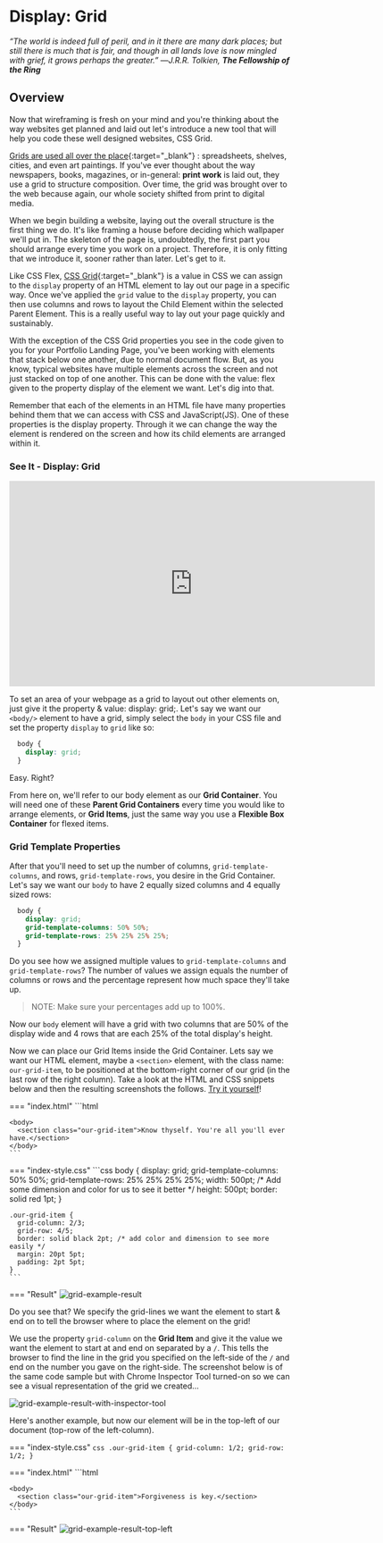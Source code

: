 # Display: Grid

*“The world is indeed full of peril, and in it there are many dark places; but still there is much that is fair, and though in all lands love is now mingled with grief, it grows perhaps the greater.” ―J.R.R. Tolkien, **The Fellowship of the Ring***

## Overview

Now that wireframing is fresh on your mind and you're thinking about the way websites get planned and laid out let's introduce a new tool that will help you code these well designed websites, CSS Grid.

[Grids are used all over the place](https://www.smashingmagazine.com/2017/12/building-better-ui-designs-layout-grids/){:target="_blank"} : spreadsheets, shelves, cities, and even art paintings. If you've ever thought about the way newspapers, books, magazines, or in-general: **print work** is laid out, they use a grid to structure composition. Over time, the grid was brought over to the web because again, our whole society shifted from print to digital media.

When we begin building a website, laying out the overall structure is the first thing we do. It's like framing a house before deciding which wallpaper we'll put in. The skeleton of the page is, undoubtedly, the first part you should arrange every time you work on a project. Therefore, it is only fitting that we introduce it, sooner rather than later. Let's get to it.

Like CSS Flex, [CSS Grid](https://gridbyexample.com/what/){:target="_blank"} is a value in CSS we can assign to the `display` property of an HTML element to lay out our page in a specific way. Once we've applied the `grid` value to the `display` property, you can then use columns and rows to layout the Child Element within the selected Parent Element. This is a really useful way to lay out your page quickly and sustainably.


With the exception of the CSS Grid properties you see in the code given to you for your Portfolio Landing Page, you've been working with elements that stack below one another, due to normal document flow. But, as you know, typical websites have multiple elements across the screen and not just stacked on top of one another. This can be done with the value: flex given to the property display of the element we want. Let's dig into that.

Remember that each of the elements in an HTML file have many properties behind them that we can access with CSS and JavaScript(JS). One of these properties is the display property. Through it we can change the way the element is rendered on the screen and how its child elements are arranged within it.

### See It - Display: Grid

<iframe src="https://player.vimeo.com/video/392757781" width="655" height="368" frameborder="0" allow="autoplay; fullscreen; picture-in-picture" allowfullscreen></iframe>

To set an area of your webpage as a grid to layout out other elements on, just give it the property & value: display: grid;. Let's say we want our `<body/>` element to have a grid, simply select the `body` in your CSS file and set the property `display` to `grid` like so:

```css
  body {
    display: grid;
  }
```

Easy. Right?

From here on, we'll refer to our body element as our **Grid Container**. You will need one of these **Parent Grid Containers** every time you would like to arrange elements, or **Grid Items**, just the same way you use a **Flexible Box Container** for flexed items.

### Grid Template Properties

After that you'll need to set up the number of columns, `grid-template-columns`, and rows, `grid-template-rows`, you desire in the Grid Container. Let's say we want our `body` to have 2 equally sized columns and 4 equally sized rows:

```css
  body {
    display: grid;
    grid-template-columns: 50% 50%;
    grid-template-rows: 25% 25% 25% 25%;
  }
```

Do you see how we assigned multiple values to `grid-template-columns` and `grid-template-rows`? The number of values we assign equals the number of columns or rows and the percentage represent how much space they'll take up.

  > NOTE: Make sure your percentages add up to 100%.

Now our `body` element will have a grid with two columns that are 50% of the display wide and 4 rows that are each 25% of the total display's height.

Now we can place our Grid Items inside the Grid Container. Lets say we want our HTML element, maybe a `<section>` element, with the class name: `our-grid-item`, to be positioned at the bottom-right corner of our grid (in the last row of the right column). Take a look at the HTML and CSS snippets below and then the resulting screenshots the follows. [Try it yourself](https://replit.com)!

=== "index.html"
    ```html
    <!-- ...more HTML code here... -->
    <link href="./index-style.css" />
    <!-- ...more HTML code here... -->

    <body>
      <section class="our-grid-item">Know thyself. You're all you'll ever have.</section>
    </body>
    ```

=== "index-style.css"
    ```css
    body {
      display: grid;
      grid-template-columns: 50% 50%;
      grid-template-rows: 25% 25% 25% 25%;
      width: 500pt; /* Add some dimension and color for us to see it better */
      height: 500pt;
      border: solid red 1pt;
    }

    .our-grid-item {
      grid-column: 2/3;
      grid-row: 4/5;
      border: solid black 2pt; /* add color and dimension to see more easily */
      margin: 20pt 5pt;
      padding: 2pt 5pt;
    }
    ```

=== "Result"
    ![grid-example-result](./../images/grid-example-result.png)

Do you see that? We specify the grid-lines we want the element to start & end on to tell the browser where to place the element on the grid!

We use the property `grid-column` on the **Grid Item** and give it the value we want the element to start at and end on separated by a `/`. This tells the browser to find the line in the grid you specified on the left-side of the `/` and end on the number you gave on the right-side. The screenshot below is of the same code sample but with Chrome Inspector Tool turned-on so we can see a visual representation of the grid we created...

  ![grid-example-result-with-inspector-tool](./../images/grid-example-result-with-inspector-tool.png)

Here's another example, but now our element will be in the top-left of our document (top-row of the left-column).

=== "index-style.css"
    ```css
    .our-grid-item {
      grid-column: 1/2;
      grid-row: 1/2;
    }
    ```

=== "index.html"
    ```html
    <!-- ...more HTML code here... -->
    <link href="./index-style.css" />
    <!-- ...more HTML code here... -->

    <body>
      <section class="our-grid-item">Forgiveness is key.</section>
    </body>
    ```

=== "Result"
  ![grid-example-result-top-left](./../images/grid-example-result-top-left.png)